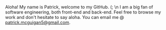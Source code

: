 Aloha! My name is Patrick, welcome to my GitHub. (; \n
I am a big fan of software engineering, both front-end and back-end.
Feel free to browse my work and don't hesitate to say aloha.
You can email me @ patrick.mcguigan5@gmail.com.

<!---
pattshreds/pattshreds is a ✨ special ✨ repository because its `README.md` (this file) appears on your GitHub profile.
You can click the Preview link to take a look at your changes.
--->
